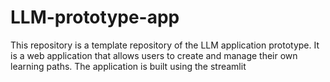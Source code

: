 # LLM-prototype-app
This repository is a template repository of the LLM application prototype. It is a web application that allows users to create and manage their own learning paths. The application is built using the streamlit